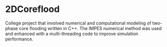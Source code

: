 # 2DCoreflood
College project that involved numerical and computational modeling of two-phase core flooding written in C++. The IMPES numerical method was used and enhanced with a multi-threading code to improve simulation performance.
